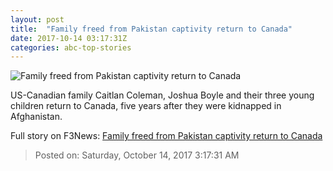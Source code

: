 ```yaml
---
layout: post
title:  "Family freed from Pakistan captivity return to Canada"
date: 2017-10-14 03:17:31Z
categories: abc-top-stories
---
```


![Family freed from Pakistan captivity return to Canada](http://www.abc.net.au/news/image/9046034-1x1-700x700.jpg)

US-Canadian family Caitlan Coleman, Joshua Boyle and their three young children return to Canada, five years after they were kidnapped in Afghanistan.


Full story on F3News: [Family freed from Pakistan captivity return to Canada](http://www.f3nws.com/n/uUDASF)

> Posted on: Saturday, October 14, 2017 3:17:31 AM
